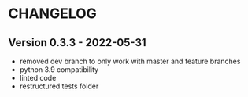 # CHANGELOG

## Version 0.3.3 - 2022-05-31

- removed dev branch to only work with master and feature branches
- python 3.9 compatibility
- linted code
- restructured tests folder
